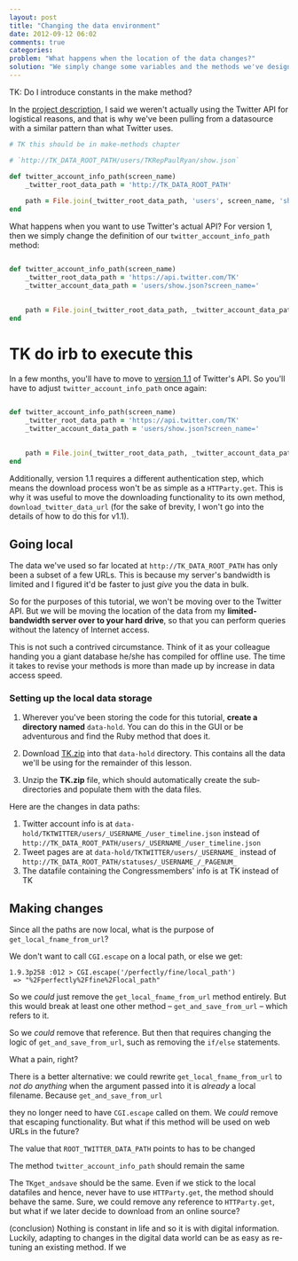 ```yaml
---
layout: post
title: "Changing the data environment"
date: 2012-09-12 06:02
comments: true
categories: 
problem: "What happens when the location of the data changes?"
solution: "We simply change some variables and the methods we've designed."
---
```


TK: Do I introduce constants in the make method?

In the [project description](TK), I said we weren't actually using the Twitter API for logistical reasons, and that is why we've been pulling from a datasource with a similar pattern than what Twitter uses.


``` ruby
# TK this should be in make-methods chapter

# `http://TK_DATA_ROOT_PATH/users/TKRepPaulRyan/show.json`

def twitter_account_info_path(screen_name)
	_twitter_root_data_path = 'http://TK_DATA_ROOT_PATH'
		
	path = File.join(_twitter_root_data_path, 'users', screen_name, 'show.json')
end

```

What happens when you want to use Twitter's actual API? For version 1, then we simply change the definition of our `twitter_account_info_path` method:

``` ruby

def twitter_account_info_path(screen_name)
	_twitter_root_data_path = 'https://api.twitter.com/TK'
	_twitter_account_data_path = 'users/show.json?screen_name='
	
		
	path = File.join(_twitter_root_data_path, _twitter_account_data_path) + screen_name
end

```

# TK do irb to execute this


In a few months, you'll have to move to [version 1.1](TKdocs) of Twitter's API. So you'll have to adjust `twitter_account_info_path` once again:


``` ruby

def twitter_account_info_path(screen_name)
	_twitter_root_data_path = 'https://api.twitter.com/TK'
	_twitter_account_data_path = 'users/show.json?screen_name='
	
		
	path = File.join(_twitter_root_data_path, _twitter_account_data_path) + screen_name
end

```


Additionally, version 1.1 requires a different authentication step, which means the download process won't be as simple as a `HTTParty.get`. This is why it was useful to move the downloading functionality to its own method, `download_twitter_data_url` (for the sake of brevity, I won't go into the details of how to do this for v1.1).



## Going local

The data we've used so far located at `http://TK_DATA_ROOT_PATH` has only been a subset of a few URLs. This is because my server's bandwidth is limited and I figured it'd be faster to just *give* you the data in bulk.

So for the purposes of this tutorial, we won't be moving over to the Twitter API. But we will be moving the location of the data from my **limited-bandwidth server over to your hard drive**, so that you can perform queries without the latency of Internet access.

This is not such a contrived circumstance. Think of it as your colleague handing you a giant database he/she has compiled for offline use. The time it takes to revise your methods is more than made up by increase in data access speed.

### Setting up the local data storage

1. Wherever you've been storing the code for this tutorial, **create a directory named** `data-hold`. You can do this in the GUI or be adventurous and find the Ruby method that does it. 

2. Download [TK.zip](TK) into that `data-hold` directory. This contains all the data we'll be using for the remainder of this lesson.

3. Unzip the **TK.zip** file, which should automatically create the sub-directories and populate them with the data files.

Here are the changes in data paths:

1. Twitter account info is at `data-hold/TKTWITTER/users/_USERNAME_/user_timeline.json` instead of `http://TK_DATA_ROOT_PATH/users/_USERNAME_/user_timeline.json`  
2. Tweet pages are at `data-hold/TKTWITTER/users/_USERNAME_` instead of `http://TK_DATA_ROOT_PATH/statuses/_USERNAME_/_PAGENUM_`
3. The datafile containing the Congressmembers' info is at TK instead of TK


## Making changes


Since all the paths are now local, what is the purpose of `get_local_fname_from_url`?

We don't want to call `CGI.escape` on a local path, or else we get:


```
1.9.3p258 :012 > CGI.escape('/perfectly/fine/local_path')
 => "%2Fperfectly%2Ffine%2Flocal_path"
```

So we *could* just remove the `get_local_fname_from_url` method entirely. But this would break at least one other method &ndash; `get_and_save_from_url` &ndash; which refers to it.

So we *could* remove that reference. But then that requires changing the logic of `get_and_save_from_url`, such as removing the `if/else` statements.

What a pain, right?

There is a better alternative: we could rewrite `get_local_fname_from_url` to *not do anything* when the argument passed into it is *already* a local filename. Because `get_and_save_from_url`





 they no longer need to have `CGI.escape` called on them. We *could* remove that escaping functionality. But what if this method will be used on web URLs in the future?

The value that `ROOT_TWITTER_DATA_PATH` points to has to be changed

The method `twitter_account_info_path` should remain the same

The `TKget_andsave` should be the same. Even if we stick to the local datafiles and hence, never have to use `HTTParty.get`, the method should behave the same. Sure, we could remove any reference to `HTTParty.get`, but what if we later decide to download from an online source?




(conclusion)
Nothing is constant in life and so it is with digital information. Luckily, adapting to changes in the digital data world can be as easy as re-tuning an existing method. If we



 